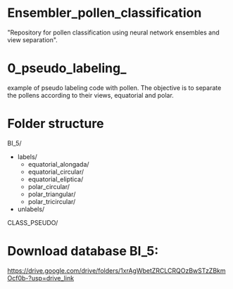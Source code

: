 # Ensembler_pollen_classification
"Repository for pollen classification using neural network ensembles and view separation".

# 0_pseudo_labeling_
example of pseudo labeling code with pollen. The objective is to separate the pollens according to their views, equatorial and polar.
  

# Folder structure

BI_5/
  + labels/
	+ equatorial_alongada/
	+ equatorial_circular/
	+ equatorial_eliptica/
	+ polar_circular/
	+ polar_triangular/
	+ polar_tricircular/
  + unlabels/

CLASS_PSEUDO/

# Download database BI_5:
https://drive.google.com/drive/folders/1xrAgWbetZRCLCRQOzBwSTzZBkmOcf0b-?usp=drive_link

